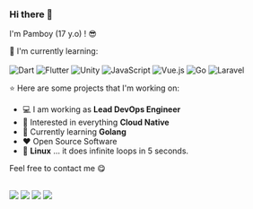 ### Hi there 👋

I'm Pamboy (17 y.o) ! :sunglasses:

:page_with_curl: I'm currently learning:
<br><br>
![Dart](https://img.shields.io/badge/dart-%230175C2.svg?style=for-the-badge&logo=dart&logoColor=white)
![Flutter](https://img.shields.io/badge/Flutter-%2302569B.svg?style=for-the-badge&logo=Flutter&logoColor=white)
![Unity](https://img.shields.io/badge/unity-%23000000.svg?style=for-the-badge&logo=unity&logoColor=white)
![JavaScript](https://img.shields.io/badge/javascript-%23323330.svg?style=for-the-badge&logo=javascript&logoColor=%23F7DF1E)
![Vue.js](https://img.shields.io/badge/vuejs-%2335495e.svg?style=for-the-badge&logo=vuedotjs&logoColor=%234FC08D)
![Go](https://img.shields.io/badge/go-%2300ADD8.svg?style=for-the-badge&logo=go&logoColor=white)
![Laravel](https://img.shields.io/badge/Laravel-%23D90007.svg?style=for-the-badge&logo=Laravel&logoColor=white)

:star: Here are some projects that I'm working on:

-   :computer: I am working as **Lead DevOps Engineer**
-   :monocle_face: Interested in everything **Cloud Native**
-   :seedling: Currently learning **Golang**
-   :heart: Open Source Software
-   :penguin: **Linux** ... it does infinite loops in 5 seconds.

Feel free to contact me :yum:
<br><br>

<a href="https://www.instagram.com/fahmiaffan07" target="_blank"><img src="https://img.shields.io/badge/Instagram-%40fahmiaffan07-C13584"></a>
<a href="https://www.linkedin.com/in/fahmi-affan-346287230" target="_blank"><img src="https://img.shields.io/badge/Linkedin-%40Fahmi%20Affan-blue"></a>
<a href="mailto:fahmiaffan07@gmail.com"><img src="https://img.shields.io/badge/Email-%40fahmiaffan07-orange"></a>
<a href="https://fahmiaffan.com" target="_blank"><img src="https://img.shields.io/badge/Personal%20Site-fahmiaffan.com-red"></a>

